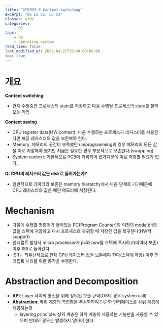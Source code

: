 ```yaml
---
title: "운영체제-9 Context switching"
excerpt: "OS L5 S2, L6 S1"
classes: wide
categories:
    - OS
tags:
    - OS
    - operating system
read_time: false
last_modified_at: 2020-04-21T19:00:00+09:00
toc: true
---
```


# 개요

**Context switching**

- 현재 수행중인 프로세스의 state를 저장하고 다음 수행될 프로세스의 state를 불러오는 작업



**Context saving**

- CPU register data(HW context): 다음 수행하는 프로세스가 레지스터를 사용한다면 해당 레지스터의 값을 보존해야 한다.
- Memory: 메모리의 공간이 부족했던 uniprogramming의 경우 메모리의 모든 값을 따로 저장해야 했지만 지금은 필요한 경우 부분적으로 보존한다.(swapping)
- System context: 기본적으로 PCB에 기록되어 있기때문에 따로 저장할 필요가 없다.



**Q: CPU의 레지스터 값은 disk로 들어가는가?**

- 일반적으로 데이터의 보존은 memory hierarchy에서 다음 단계로 가기때문에 CPU 레지스터의 값은 메인 메모리에 저장된다.



# Mechanism

- 다음에 수행할 명령어가 들어있는 PC(Program Counter)와 이전의 mode bit의 값을 스택에 저장하고 다시 프로세스로 복귀할 때 저장한 값을 복구한다(HW적 support)
- 인터럽트 발생시 micro processor가 pc와 psw를 스택에 푸시하고(데이터 보존) 이후 ISR로 들어간다.
- ISR는 최우선적으로 현재 CPU 레지스터 값을 보존해야 한다(스택에 저장) 이후 인터럽트 처리를 위한 동작을 수행한다.



# Abstraction and Decomposition

- **API**: Layer 사이의 통신을 위해 정의된 호출 규약(OS의 경우 system call)
- **Abstraction**: 하위 계층의 복잡함을 추상화하여 단순한 인터페이스를 상위 계층에 제공하는것
  - layering principle: 상위 계층은 하위 계층이 제공하는 기능만을 사용할 수 있으며 반대의 경우는 발생하지 않아야 한다.